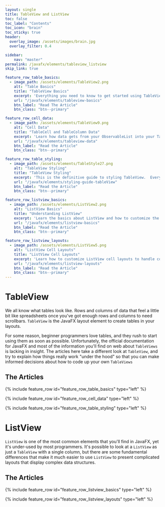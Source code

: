 ```yaml
---
layout: single
title: TableView and ListView
toc: false
toc_label: "Contents"
toc_icon: "brain"
toc_sticky: true
header:
  overlay_image: /assets/images/brain.jpg
  overlay_filter: 0.4

sidebar:
    nav: "master"
permalink: /javafx/elements/tableview_listview
skip_link: true

feature_row_table_basics:
  - image_path: /assets/elements/TableView2.png
    alt: "Table Basics"
    title: "TableView Basics"
    excerpt: 'Everything you need to know to get started using TableView in your layouts.'
    url: "/javafx/elements/tableview-basics"
    btn_label: "Read The Article"
    btn_class: "btn--primary"

feature_row_cell_data:
  - image_path: /assets/elements/TableView9.png
    alt: "Cell Data"
    title: "TableCell and TableColumn Data"
    excerpt: 'Learn how data gets from your ObservableList into your TableCells and how to cope with situations where the data gets a bit more complicated.'
    url: "/javafx/elements/tableview-data"
    btn_label: "Read the Article"
    btn_class: "btn--primary"

feature_row_table_styling:
  - image_path: /assets/elements/TableStyle27.png
    alt: "TableView Styling"
    title: "TableView Styling"
    excerpt: 'This is the definitive guide to styling TableView.  Every aspect of styling a TableView is explained in this article, which also contains a complete listing of all of the style class selectors and hidden features of TableView.'
    url: "/javafx/elements/styling-guide-tableView"
    btn_label: "Read the Article"
    btn_class: "btn--primary"

feature_row_listview_basics:
  - image_path: /assets/elements/ListView2.png
    alt: "ListView Basics"
    title: "Understanding ListView"
    excerpt: 'Learn the basics about ListView and how to customize the display of simple data.'
    url: "/javafx/elements/listview-basics"
    btn_label: "Read the Article"
    btn_class: "btn--primary"  

feature_row_listview_layouts:
  - image_path: /assets/elements/ListView5.png
    alt: "ListView Cell Layouts"
    title: "ListView Cell Layouts"
    excerpt: 'Learn how to customize ListView cell layouts to handle complex data structures and interactive data presentation'
    url: "/javafx/elements/listview-layouts"
    btn_label: "Read the Article"
    btn_class: "btn--primary"  
---
```


# TableView

We all know what tables look like.  Rows and columns of data that feel a little bit like spreadsheets once you've got enough rows and columns to need scrollbars.  `TableView` is the JavaFX layout element to create tables in your layouts.

For some reason, beginner programmers love tables, and they rush to start using them as soon as possible.  Unfortunately, the official documentation for JavaFX and most of the information you'll find on web about `TableViews` is lacking in insight.  The articles here take a different look at `TableView`, and try to explain how things really work "under the hood" so that you can make informed decisions about how to code up your own `TableViews`

## The Articles

{% include feature_row id="feature_row_table_basics" type="left" %}

{% include feature_row id="feature_row_cell_data" type="left" %}

{% include feature_row id="feature_row_table_styling" type="left" %}

# ListView

`ListView` is one of the most common elements that you'll find in JavaFX, yet it's under-used by most programmers.  It's possible to look at a `ListView` as just a `TableView` with a single column, but there are some fundamental differences that make it much easier to use `ListView` to present complicated layouts that display complex data structures.

## The Articles

{% include feature_row id="feature_row_listview_basics" type="left" %}

{% include feature_row id="feature_row_listview_layouts" type="left" %}
